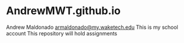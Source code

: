 # AndrewMWT.github.io
Andrew Maldonado armaldonado@my.waketech.edu
This is my school account
This repository will hold assignments